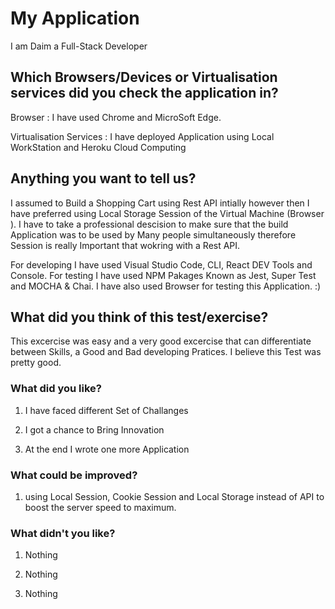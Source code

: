 # My Application

I am Daim a Full-Stack Developer

## Which Browsers/Devices or Virtualisation services did you check the application in?

Browser :  I have used Chrome and MicroSoft Edge. 

Virtualisation Services : I have deployed Application using Local WorkStation and Heroku Cloud Computing


## Anything you want to tell us?

I assumed to Build a Shopping Cart using Rest API intially however then I have preferred using Local Storage Session of the Virtual Machine (Browser ). I have to take a professional descision to make sure that the build Application was to be used by Many people simultaneously therefore Session is really Important that wokring with a Rest API. 

For developing I have used Visual Studio Code, CLI, React DEV Tools and Console. For testing I have used NPM Pakages Known as Jest, Super Test and MOCHA & Chai. I have also used Browser for testing this Application. :)


## What did you think of this test/exercise?

This excercise was easy and a very good excercise that can differentiate between Skills, a Good and Bad developing Pratices. I believe this Test was pretty good.



### What did you like?

1. I have faced different Set of Challanges 

2. I got a chance to Bring Innovation 

3. At the end I wrote one more Application

### What could be improved?

1. using Local Session, Cookie Session and Local Storage instead of API to boost the server speed to maximum.



### What didn't you like?

1. Nothing

2. Nothing

3. Nothing 
